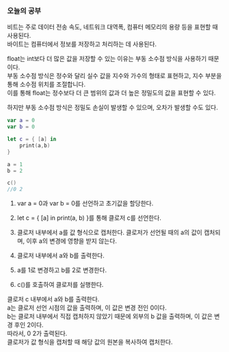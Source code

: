 ### 오늘의 공부

비트는 주로 데이터 전송 속도, 네트워크 대역폭, 컴퓨터 메모리의 용량 등을 표현할 때 사용된다.<br>
바이트는 컴퓨터에서 정보를 저장하고 처리하는 데 사용된다.<br>

float는 int보다 더 많은 값을 저장할 수 있는 이유는 부동 소수점 방식을 사용하기 때문이다.<br>
부동 소수점 방식은 정수와 달리 실수 값을 지수와 가수의 형태로 표현하고, 지수 부분을 통해 소수점 위치를 조절합니다.<br>
이를 통해 float는 정수보다 더 큰 범위의 값과 더 높은 정밀도의 값을 표현할 수 있다.<br>

하지만 부동 소수점 방식은 정밀도 손실이 발생할 수 있으며, 오차가 발생할 수도 있다.<br>

```swift
var a = 0 
var b = 0

let c = { [a] in 
    print(a,b) 
}

a = 1
b = 2

c()
//0 2
```

1. var a = 0과 var b = 0를 선언하고 초기값을 할당한다.

2. let c = { [a] in print(a, b) }를 통해 클로저 c를 선언한다.

3. 클로저 내부에서 a를 값 형식으로 캡처한다. 클로저가 선언될 때의 a의 값이 캡처되며, 이후 a의 변경에 영향을 받지 않는다.
4. 클로저 내부에서 a와 b를 출력한다.
5. a를 1로 변경하고 b를 2로 변경한다.

6. c()를 호출하여 클로저를 실행한다.

클로저 c 내부에서 a와 b를 출력한다.<br>
a는 클로저 선언 시점의 값을 출력하며, 이 값은 변경 전인 0이다.<br>
b는 클로저 내부에서 직접 캡처하지 않았기 때문에 외부의 b 값을 출력하며, 이 값은 변경 후인 2이다.<br>
따라서, 0 2가 출력된다.<br>
클로저가 값 형식을 캡처할 때 해당 값의 원본을 복사하여 캡처한다.<br>

